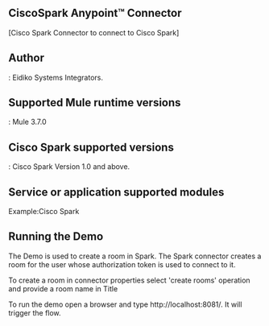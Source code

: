 ## CiscoSpark Anypoint™ Connector


[Cisco Spark Connector to connect to Cisco Spark]

## Author
: 
Eidiko Systems Integrators.

## Supported Mule runtime versions
:
Mule 3.7.0

## Cisco Spark supported versions
:
Cisco Spark Version 1.0 and above.

## Service or application supported modules
Example:Cisco Spark

## Running the Demo

The Demo is used to create a room in Spark. The Spark connector creates a room for the user whose authorization token is used to connect to it.

To create a room in connector properties select 'create rooms' operation and provide a room name in Title

To run the demo open a browser and type http://localhost:8081/. It will trigger the flow.